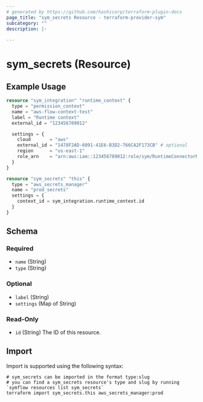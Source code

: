 ```yaml
---
# generated by https://github.com/hashicorp/terraform-plugin-docs
page_title: "sym_secrets Resource - terraform-provider-sym"
subcategory: ""
description: |-
  
---
```


# sym_secrets (Resource)



## Example Usage

```terraform
resource "sym_integration" "runtime_context" {
  type = "permission_context"
  name = "aws-flow-context-test"
  label = "Runtime context"
  external_id = "123456789012"

  settings = {
    cloud       = "aws"
    external_id = "1478F2AD-6091-41E6-B3D2-766CA2F173CB" # optional
    region      = "us-east-1"
    role_arn    = "arn:aws:iam::123456789012:role/sym/RuntimeConnectorRole"
  }
}

resource "sym_secrets" "this" {
  type = "aws_secrets_manager"
  name = "prod_secrets"
  settings = {
    context_id = sym_integration.runtime_context.id
  }
}
```

<!-- schema generated by tfplugindocs -->
## Schema

### Required

- `name` (String)
- `type` (String)

### Optional

- `label` (String)
- `settings` (Map of String)

### Read-Only

- `id` (String) The ID of this resource.

## Import

Import is supported using the following syntax:

```shell
# sym_secrets can be imported in the format type:slug
# you can find a sym_secrets resource's type and slug by running `symflow resources list sym_secrets`
terraform import sym_secrets.this aws_secrets_manager:prod
```
